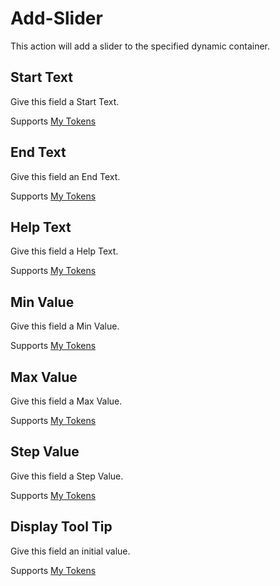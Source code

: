 # Add-Slider

This action will add a slider to the specified dynamic container.

## Start Text

Give this field a Start Text.

Supports [My Tokens](/my-tokens/index.html)

## End Text

Give this field an End Text.

Supports [My Tokens](/my-tokens/index.html)

## Help Text

Give this field a Help Text.

Supports [My Tokens](/my-tokens/index.html)

## Min Value

Give this field a Min Value.

Supports [My Tokens](/my-tokens/index.html)

## Max Value

Give this field a Max Value.

Supports [My Tokens](/my-tokens/index.html)

## Step Value

Give this field a Step Value.

Supports [My Tokens](/my-tokens/index.html)

## Display Tool Tip

Give this field an initial value.

Supports [My Tokens](/my-tokens/index.html)
